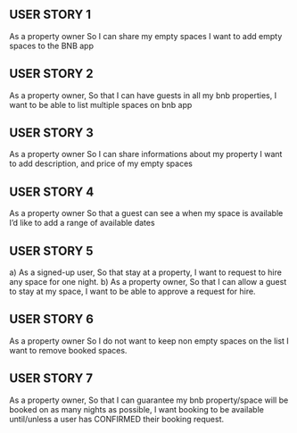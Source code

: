 ## USER STORY 1

As a property owner
So I can share my empty spaces
I want to add empty spaces to the BNB app

## USER STORY 2

As a property owner, 
So that I can have guests in all my bnb properties, 
I want to be able to list multiple spaces on bnb app

## USER STORY 3

As a property owner
So I can share informations about my property
I want to add description, and price of my empty spaces

## USER STORY 4

As a property owner
So that a guest can see a when my space is available
I’d like to add a range of available dates

## USER STORY 5

a) 	As a signed-up user,
So that stay at a property,
I want to request to hire any space for one night.
b)	As a property owner,
	So that I can allow a guest to stay at my space,
	I want to be able to approve a request for hire.

## USER STORY 6

As a property owner
So I do not want to keep non empty spaces on the list
I want to remove booked spaces.

## USER STORY 7

As a property owner, 
So that I can guarantee my bnb property/space will be booked on as many nights as possible, 
I want booking to be available until/unless a user has CONFIRMED their booking request.


